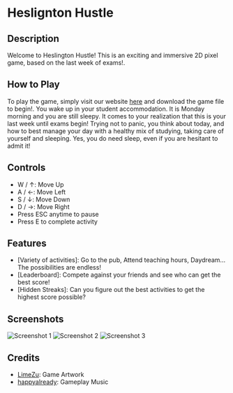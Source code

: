# Heslignton Hustle

## Description
Welcome to Heslington Hustle! This is an exciting and immersive 2D pixel game, based on the last week of exams!.  

## How to Play
To play the game, simply visit our website [here](https://eng1-team3-website.vercel.app/) and download the game file to begin!. You wake up in your student accommodation. It is Monday morning and you are still sleepy. It comes to your realization that this is your last week until exams begin! Trying not to panic, you think about today, and how to best manage your day with a healthy mix of studying, taking care of yourself and sleeping. Yes, you do need sleep, even if you are hesitant to admit it!

## Controls
- W / ↑: Move Up
- A / ←: Move Left
- S / ↓: Move Down
- D / →: Move Right
- Press ESC anytime to pause
- Press E to complete activity 

## Features
- [Variety of activities]: Go to the pub, Attend teaching hours, Daydream... The possibilities are endless!
- [Leaderboard]: Compete against your friends and see who can get the best score!
- [Hidden Streaks]: Can you figure out the best activities to get the highest score possible?

## Screenshots
![Screenshot 1](screenshot1.png)
![Screenshot 2](screenshot2.png)
![Screenshot 3](screenshot3.png)


## Credits
- [LimeZu](https://limezu.itch.io/): Game Artwork 
- [happyalready](https://freesound.org/people/happyalready/sounds/725437/): Gameplay Music
